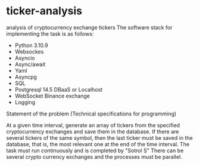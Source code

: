 # ticker-analysis
analysis of cryptocurrency exchange tickers
The software stack for implementing the task is as follows:
- Python 3.10.9 
- Websockes
- Asyncio
- Async/await
- Yaml
- Asyncpg
- SQL
- Postgresql 14.5  DBaaS  or Localhost
- WebSocket Binance exchange
- Logging

Statement of the problem (Technical specifications for programming)

At a given time interval, generate an array of tickers from the specified cryptocurrency exchanges and save them in the database.
If there are several tickers of the same symbol, then the last ticker must be saved in the database, that is, the most relevant one at the end of the time interval.
The task must run continuously and is completed by "Sotrol S"
There can be several crypto currency exchanges and the processes must be parallel.
